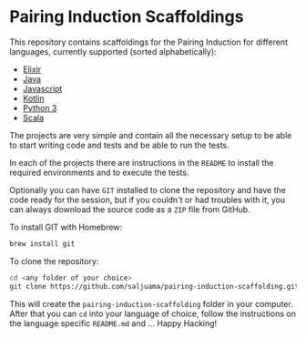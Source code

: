 # Pairing Induction Scaffoldings

This repository contains scaffoldings for the Pairing Induction for different
languages, currently supported (sorted alphabetically):

 - [Elixir](elixir/README.md)
 - [Java](java/README.md)
 - [Javascript](javascript/README.md)
 - [Kotlin](kotlin/README.md)
 - [Python 3](python/README.md)
 - [Scala](scala/README.md)


 The projects are very simple and contain all the necessary setup to be able
 to start writing code and tests and be able to run the tests.

 In each of the projects there are instructions in the `README` to install the
 required environments and to execute the tests.

Optionally you can have `GIT` installed to clone the repository and have the code ready for the session, but if you couldn't or had troubles with it, you can always download the source code as a `ZIP` file from GitHub.

To install GIT with Homebrew:

```bash
brew install git
```

To clone the repository:

```bash
cd <any folder of your choice>
git clone https://github.com/saljuama/pairing-induction-scaffolding.git
```

This will create the `pairing-induction-scaffolding` folder in your computer.
After that you can `cd` into your language of choice, follow the instructions on the language specific `README.md` and ... Happy Hacking!
